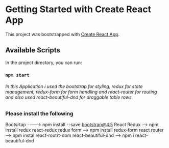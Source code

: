 # Getting Started with Create React App

This project was bootstrapped with [Create React App](https://github.com/facebook/create-react-app).

## Available Scripts

In the project directory, you can run:

### `npm start`

###### In this Application i used the bootstrap for styling, redux for state management, redux-form for form handling and react-router for routing and also used react-beautiful-dnd for draggable table rows

### Please install the following

Bootsrtap ----> npm install --save bootstrap@4.5
React Redux --> npm install redux react-redux
redux form --> npm install redux-form
react router --> npm instal react-routrt-dom
react-beautiful-dnd --> npm i react-beautiful-dnd
